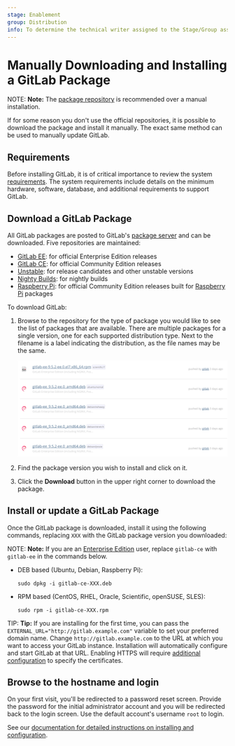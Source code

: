 ```yaml
---
stage: Enablement
group: Distribution
info: To determine the technical writer assigned to the Stage/Group associated with this page, see https://about.gitlab.com/handbook/engineering/ux/technical-writing/#designated-technical-writers
---
```


# Manually Downloading and Installing a GitLab Package

NOTE: **Note:**
The [package repository](https://about.gitlab.com/install/) is recommended over
a manual installation.

If for some reason you don't use the official repositories, it is possible to
download the package and install it manually. The exact same method can be
used to manually update GitLab.

## Requirements

Before installing GitLab, it is of critical importance to review the system
[requirements](https://docs.gitlab.com/ee/install/requirements.html). The system
requirements include details on the minimum hardware, software, database, and
additional requirements to support GitLab.

## Download a GitLab Package

All GitLab packages are posted to GitLab's [package server](https://packages.gitlab.com/gitlab/)
and can be downloaded. Five repositories are maintained:

- [GitLab EE](https://packages.gitlab.com/gitlab/gitlab-ee): for official Enterprise Edition releases
- [GitLab CE](https://packages.gitlab.com/gitlab/gitlab-ce): for official Community Edition releases
- [Unstable](https://packages.gitlab.com/gitlab/unstable): for release candidates and other unstable versions
- [Nighty Builds](https://packages.gitlab.com/gitlab/nightly-builds): for nightly builds
- [Raspberry Pi](https://packages.gitlab.com/gitlab/raspberry-pi2): for official Community Edition releases built for [Raspberry Pi](https://www.raspberrypi.org) packages

To download GitLab:

1. Browse to the repository for the type of package you would like to see the
   list of packages that are available. There are multiple packages for a
   single version, one for each supported distribution type. Next to the filename
   is a label indicating the distribution, as the file names may be the same.

   ![Package Listing](img/package_list.png)

1. Find the package version you wish to install and click on it.
1. Click the **Download** button in the upper right corner to download the package.

## Install or update a GitLab Package

Once the GitLab package is downloaded, install it using the following
commands, replacing `XXX` with the GitLab package version you downloaded:

NOTE: **Note:**
If you are an [Enterprise Edition](https://about.gitlab.com/pricing/) user,
replace `gitlab-ce` with `gitlab-ee` in the commands below.

- DEB based (Ubuntu, Debian, Raspberry Pi):

  ```shell
  sudo dpkg -i gitlab-ce-XXX.deb
  ```

- RPM based (CentOS, RHEL, Oracle, Scientific, openSUSE, SLES):

  ```shell
  sudo rpm -i gitlab-ce-XXX.rpm
  ```

TIP: **Tip:**
If you are installing for the first time, you can pass the
`EXTERNAL_URL="http://gitlab.example.com"` variable to set your preferred
domain name. Change `http://gitlab.example.com` to the URL at which you want to access your
GitLab instance. Installation will automatically configure and start GitLab at that URL.
Enabling HTTPS will require [additional configuration](settings/nginx.md#enable-https) to specify the certificates.

## Browse to the hostname and login

On your first visit, you'll be redirected to a password reset screen. Provide
the password for the initial administrator account and you will be redirected
back to the login screen. Use the default account's username `root` to login.

See our [documentation for detailed instructions on installing and configuration](installation/index.md#installation-and-configuration).
